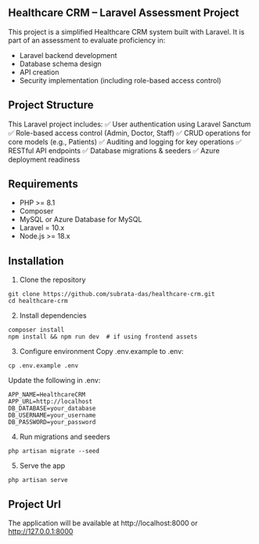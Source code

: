 
## Healthcare CRM – Laravel Assessment Project

This project is a simplified Healthcare CRM system built with Laravel. It is part of an assessment to evaluate proficiency in:
- Laravel backend development
- Database schema design
- API creation
- Security implementation (including role-based access control)



## Project Structure

This Laravel project includes:
✅ User authentication using Laravel Sanctum
✅ Role-based access control (Admin, Doctor, Staff)
✅ CRUD operations for core models (e.g., Patients)
✅ Auditing and logging for key operations
✅ RESTful API endpoints
✅ Database migrations & seeders
✅ Azure deployment readiness




## Requirements

- PHP >= 8.1
- Composer
- MySQL or Azure Database for MySQL
- Laravel = 10.x
- Node.js >= 18.x




## Installation

1. Clone the repository
```
git clone https://github.com/subrata-das/healthcare-crm.git
cd healthcare-crm
```

2. Install dependencies
```
composer install
npm install && npm run dev  # if using frontend assets
```

3. Configure environment
Copy .env.example to .env:
```
cp .env.example .env
```
Update the following in .env:
```
APP_NAME=HealthcareCRM
APP_URL=http://localhost
DB_DATABASE=your_database
DB_USERNAME=your_username
DB_PASSWORD=your_password

```

4. Run migrations and seeders
```
php artisan migrate --seed
```

5. Serve the app
```
php artisan serve
```




## Project Url

The application will be available at http://localhost:8000 or http://127.0.0.1:8000
